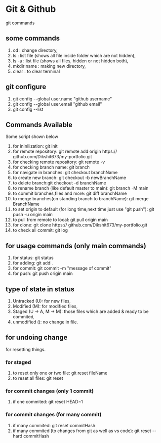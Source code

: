 # Git & Github

git commands

## some commands

1. cd : change directory,
2. ls : list file (shows all file inside folder which are not hidden),
3. ls -a : list file (shows all files, hidden or not hidden both),
4. mkdir name : making new directory,
5. clear : to clear terminal

## git configure

1. git config --global user.name "github username"
2. git config --global user.email "github email"
3. git config --list

## Commands Available

Some script shown below

1. for ininilization: git init
2. for remote repository: git remote add origin https:// github.com/Dikshit673/my-portfolio.git
3. for checking remote repository: git remote -v
4. for checking branch name: git branch
5. for navigate in branches: git checkout branchName
6. to create new branch: git checkout -b newBranchName
7. to delete branch:git checkout -d branchName
8. to rename branch (like default master to main): git branch -M main
9. to commit branches,files and more: git diff branchName
10. to merge branches(on standing branch to branchName): git merge BranchName
11. to set origin to default (for long time,next time just use "git push"): git push -u origin main
12. to pull from remote to local: git pull origin main
13. for clone: git clone https:// github.com/Dikshit673/my-portfolio.git
14. to check all commit: git log

## for usage commands (only main commands)

1. for status: git status
2. for adding: git add .
3. for commit: git commit -m "message of commit"
4. for push: git push origin main

## type of state in status

1. Untracked (U): for new files,
2. Modified (M): for modified files,
3. Staged (U -> A, M -> M): those files which are added & ready to be commited,
4. unmodified (): no change in file.

## for undoing change

for resetting things.

### for staged

1. to reset only one or two file: git reset fileName
2. to reset all files: git reset

### for commit changes (only 1 commit)

1. if one commited: git reset HEAD~1

### for commit changes (for many commit)

1. if many commited: git reset commitHash
2. if many commited (to changes from git as well as vs code): git reset --hard commitHash

